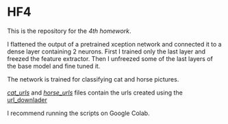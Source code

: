 # HF4
This is the repository for the _4th homework_.

I flattened the output of a pretrained xception network and connected it to a dense layer containing 2 neurons. First I trained only the last layer and freezed the feature extractor. Then I unfreezed some of the last layers of the base model and fine tuned it.

The network is trained for classifying cat and horse pictures.


_[cat_urls](cat_urls.npy)_ and _[horse_urls](horse_urls.npy)_ files contain the urls created using the [url_downlader](HF4_url_downloader.ipynb)


I recommend running the scripts on Google Colab.
